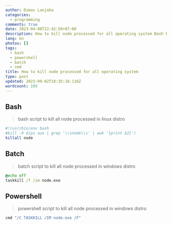 ```yaml
---
author: Dimas Lanjaka
categories:
  - programming
comments: true
date: 2023-04-08T22:42:58+07:00
description: How to kill node processed for all operating system Bash bash script to kill all node processed in linux distro, windows distro @echo offtaskkill /f /im node.ex
lang: en
photos: []
tags:
  - bash
  - powershell
  - batch
  - cmd
title: How to kill node processed for all operating system
type: post
updated: 2023-09-02T18:35:10.116Z
wordcount: 193
---
```


## Bash
> bash script to kill all node processed in linux distro

```bash
#!/usr/bin/env bash
#kill -9 $(ps aux | grep '\\snode\\s' | awk '{print $2}')
killall node
```

## Batch
> batch script to kill all node processed in windows distro

```cmd
@echo off
taskkill /f /im node.exe
```

## Powershell
> powershell script to kill all node processed in windows distro

```powershell
cmd "/C TASKKILL /IM node.exe /F"
```
